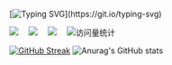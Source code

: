<!--
**GingerHuang/GingerHuang** is a ✨ _special_ ✨ repository because its `README.md` (this file) appears on your GitHub profile.

Here are some ideas to get you started:

- 🔭 I’m currently working on ...
- 🌱 I’m currently learning ...
- 👯 I’m looking to collaborate on ...
- 🤔 I’m looking for help with ...
- 💬 Ask me about ...
- 📫 How to reach me: ...
- 😄 Pronouns: ...
- ⚡ Fun fact: ...
-->

  

[![Typing SVG](https://readme-typing-svg.demolab.com?font=Fira+Code&weight=700&size=28&pause=1000&color=2596be&vCenter=true&random=false&width=435&lines=Hello!+This+is+Ginger👋.;Welcome+Golos+and+Bamao.)](https://git.io/typing-svg)

<!-- profile logo 个人资料徽标 -->
  <div>
    <a href="https://space.bilibili.com/23025746?spm_id_from=333.337.0.0"><img src="https://img.shields.io/badge/Bilibili-B站-ff69b4" /></a>&emsp;
    <a href="https://blog.csdn.net/qq_38771613?type=blog"><img src="https://img.shields.io/badge/CSDN-论坛-c32136" /></a>&emsp;
    <a href="https://www.zhihu.com/people/huang-ge-1-24"><img src="https://img.shields.io/badge/Zhihu-知乎-blue" /></a>&emsp;
    <!-- visitor statistics logo 访问量统计徽标 -->
    <img src="https://komarev.com/ghpvc/?username=GingerHuang&label=Views&color=2596be&style=flat" alt="访问量统计" />
  </div>

[![GitHub Streak](https://streak-stats.demolab.com/?user=GingerHuang)](https://git.io/streak-stats)
![Anurag's GitHub stats](https://github-readme-stats.vercel.app/api?username=GingerHuang&show_icons=true)


